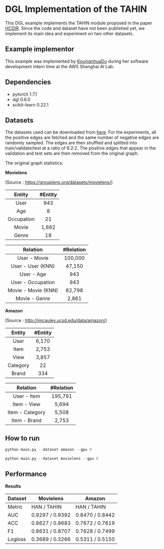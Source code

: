 # DGL Implementation of the TAHIN

This DGL example implements the TAHIN module proposed in the paper [HCDIR](https://arxiv.org/pdf/2007.15293.pdf). Since the code and dataset have not been published yet, we implement its main idea and experiment on two other datasets.

Example implementor
----------------------
This example was implemented by [KounianhuaDu](https://github.com/KounianhuaDu) during her software development intern time at the AWS Shanghai AI Lab.

Dependencies
----------------------
- pytorch 1.7.1
- dgl 0.6.0
- scikit-learn 0.22.1

Datasets
---------------------------------------
The datasets used can be downloaded from [here](https://github.com/librahu/HIN-Datasets-for-Recommendation-and-Network-Embedding). For the experiments, all the positive edges are fetched and the same number of negative edges are randomly sampled. The edges are then shuffled and splitted into train/validate/test at a ratio of 6:2:2. The positive edges that appear in the validation and test sets are then removed from the original graph.

The original graph statistics:

**Movielens** 

(Source : https://grouplens.org/datasets/movielens/)

| Entity         |#Entity        |
| :-------------:|:-------------:|
| User           | 943           |
| Age            | 8             |
| Occupation     | 21            |
| Movie          | 1,682         |
| Genre          | 18            |

| Relation            |#Relation      |
| :-------------:     |:-------------:|
| User - Movie        | 100,000       |
| User - User (KNN)   | 47,150        |
| User - Age          | 943           |
| User - Occupation   | 943           |
| Movie - Movie (KNN) | 82,798        |
| Movie - Genre       | 2,861         |

**Amazon** 

(Source : http://jmcauley.ucsd.edu/data/amazon/)

| Entity         |#Entity        |
| :-------------:|:-------------:|
| User           | 6,170         |
| Item           | 2,753         |
| View           | 3,857         |           
| Category       | 22            |
| Brand          | 334           |

| Relation          |#Relation      |
| :-------------:   |:-------------:|
| User - Item       | 195,791       |
| Item - View       | 5,694         |
| Item - Category   | 5,508         | 
| Item - Brand      | 2,753         |

How to run
--------------------------------

```python
python main.py --dataset amazon --gpu 0
```


```python
python main.py --dataset movielens --gpu 0
```


Performance
-------------------------
**Results**

| Dataset |         Movielens        |          Amazon          |
|---------| ------------------------ | ------------------------ |
|  Metric |    HAN     /    TAHIN    |    HAN     /    TAHIN    |
|   AUC   |   0.9297   /   0.9392    |   0.8470   /   0.8442    |
|   ACC   |   0.8627   /   0.8683    |   0.7672   /   0.7619    |
|    F1   |   0.8631   /   0.8707    |   0.7628   /   0.7499    |
| Logloss |   0.3689   /   0.3266    |   0.5311   /   0.5150    |
